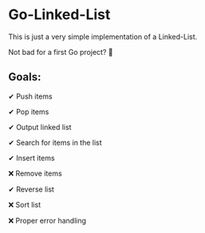 # Go-Linked-List
This is just a very simple implementation of a Linked-List.

Not bad for a first Go project? 🤞


## Goals:
 ✔ Push items
 
 ✔ Pop items
 
 ✔ Output linked list
 
 ✔ Search for items in the list
 
 ✔ Insert items
 
 ❌ Remove items

 ✔ Reverse list

 ❌ Sort list
 
 ❌ Proper error handling
